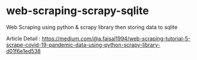 # web-scraping-scrapy-sqlite

Web Scraping using python &amp; scrapy library then storing data to sqlite

Article Detail : https://medium.com/@a.faisal1994/web-scraping-tutorial-5-scrape-covid-19-pandemic-data-using-python-scrapy-library-d01f6e1ed538
